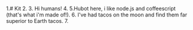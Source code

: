 1.# Kit
2.
3. Hi humans! 
4.
5.Hubot here, i like node.js and coffeescript (that's what i'm made of!).
6. I've had tacos on the moon and find them far superior to Earth tacos.
7.
